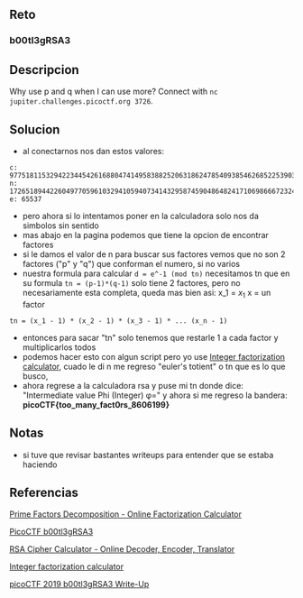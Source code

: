 
## Reto
### b00tl3gRSA3
## Descripcion
Why use p and q when I can use more? Connect with `nc jupiter.challenges.picoctf.org 3726`.
## Solucion
- al conectarnos nos dan estos valores:
```
c: 97751811532942234454261688047414958388252063186247854093854626852253903184796228359403289239741501215088638968453239587967788174879400285558918963382615899474444983860742989965685716286709815470502976984126909411743848638806543171810637714247823968692440673970823122127402664014183161597856353183501375015460811541213105293857613139797290491988
n: 172651894422604977059610329410594073414329587459048648241710698666723243394259546407354892021095428859733422596509328124789964129237483932376392841806549938250357293149615250604607140903940874548860291380922952912320905717509999835780083718508902940239696677075085432772509631419715362992086671786171203776663765762252017008024346696882603610047
e: 65537
```
- pero ahora si lo intentamos poner en la calculadora solo nos da simbolos sin sentido
- mas abajo en la pagina podemos que tiene la opcion de encontrar factores
- si le damos el valor de n para buscar sus factores vemos que no son 2 factores ("p" y "q") que conforman el numero, si no varios
- nuestra formula para calcular `d = e^-1 (mod tn)` necesitamos tn que en su formula `tn = (p-1)*(q-1)` solo tiene 2 factores, pero no necesariamente esta completa, queda mas bien asi: 
x_1 = $x_1$ 
x = un factor
```
tn = (x_1 - 1) * (x_2 - 1) * (x_3 - 1) * ... (x_n - 1) 
```
- entonces para sacar "tn" solo tenemos que restarle 1 a cada factor y multiplicarlos todos
- podemos hacer esto con algun script pero yo use [Integer factorization calculator](https://www.alpertron.com.ar/ECM.HTM), cuado le di n me regreso "euler's totient" o tn que es lo que busco,
- ahora regrese a la calculadora rsa y puse mi tn donde dice: "Intermediate value Phi (Integer) φ=" y ahora si me regreso la bandera: **picoCTF{too_many_fact0rs_8606199}**
## Notas
- si tuve que revisar bastantes writeups para entender que se estaba haciendo

## Referencias
[Prime Factors Decomposition - Online Factorization Calculator](https://www.dcode.fr/prime-factors-decomposition)

[PicoCTF b00tl3gRSA3](https://www.youtube.com/watch?v=-EXKqVfYmCU)

[RSA Cipher Calculator - Online Decoder, Encoder, Translator](https://www.dcode.fr/rsa-cipher)

[Integer factorization calculator](https://www.alpertron.com.ar/ECM.HTM)

[picoCTF 2019 b00tl3gRSA3 Write-Up](https://plasticuproject.com/posts/b00tl3grsa3-write-up/)